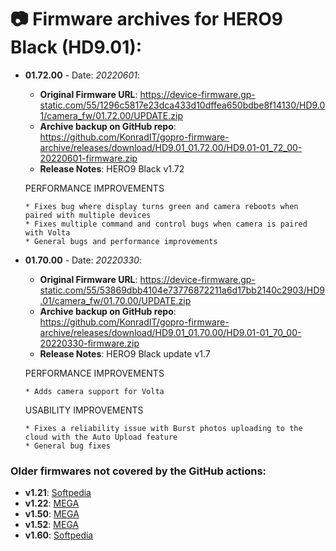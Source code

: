 # 📷 Firmware archives for HERO9 Black (HD9.01):

- **01.72.00** - Date: *20220601*:
	- **Original Firmware URL**: https://device-firmware.gp-static.com/55/1296c5817e23dca433d10dffea650bdbe8f14130/HD9.01/camera_fw/01.72.00/UPDATE.zip
	- **Archive backup on GitHub repo**: https://github.com/KonradIT/gopro-firmware-archive/releases/download/HD9.01_01.72.00/HD9.01-01_72_00-20220601-firmware.zip
	- **Release Notes**:
	HERO9 Black v1.72
	
	PERFORMANCE IMPROVEMENTS
	
	  * Fixes bug where display turns green and camera reboots when paired with multiple devices
	  * Fixes multiple command and control bugs when camera is paired with Volta
	  * General bugs and performance improvements
	
	
				
- **01.70.00** - Date: *20220330*:
	- **Original Firmware URL**: https://device-firmware.gp-static.com/55/53869dbb4104e73776872211a6d17bb2140c2903/HD9.01/camera_fw/01.70.00/UPDATE.zip
	- **Archive backup on GitHub repo**: https://github.com/KonradIT/gopro-firmware-archive/releases/download/HD9.01_01.70.00/HD9.01-01_70_00-20220330-firmware.zip
	- **Release Notes**:
	HERO9 Black update v1.7
	
	PERFORMANCE IMPROVEMENTS
	
	  * Adds camera support for Volta
	
	USABILITY IMPROVEMENTS
	
	  * Fixes a reliability issue with Burst photos uploading to the cloud with the Auto Upload feature
	  * General bug fixes
	
	
### Older firmwares not covered by the GitHub actions:

- **v1.21**: [Softpedia](https://drivers.softpedia.com/get/SCANNER-Digital-CAMERA-WEBCAM/GoPro/GoPro-HERO9-Black-Camera-Firmware-1-21.shtml)
- **v1.22**: [MEGA](https://mega.nz/file/M8VEgSLb#rvkBYETUgYhK4Yf9H7RdrOeZroiRRtaKeAy8sxf_-eA)
- **v1.50**: [MEGA](https://mega.nz/file/0t1X1TgQ#Rycj8WamvcFycOXiOUWgUpui4w-LEBOMmtF__z4hwFY)
- **v1.52**: [MEGA](https://mega.nz/file/5g0ijCqY#5XIbJNl0lUfNP6wTkk3R2uLF-jPsFYGH_po3jP0kHxQ)
- **v1.60**: [Softpedia](https://drivers.softpedia.com/get/SCANNER-Digital-CAMERA-WEBCAM/GoPro/GoPro-HERO9-Black-Camera-Firmware-1-60.shtml)
